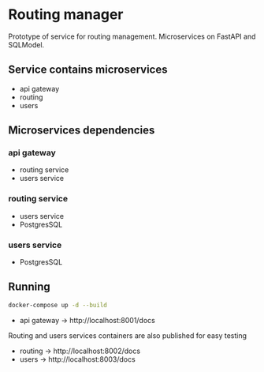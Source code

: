 # Routing manager

Prototype of service for routing management. Microservices on FastAPI and SQLModel.

## Service contains microservices

- api gateway
- routing
- users

## Microservices dependencies

### api gateway

- routing service
- users service

### routing service

- users service
- PostgresSQL

### users service

- PostgresSQL


## Running

```bash
docker-compose up -d --build
```

- api gateway -> http://localhost:8001/docs

Routing and users services containers are also published for easy testing
- routing -> http://localhost:8002/docs
- users -> http://localhost:8003/docs
